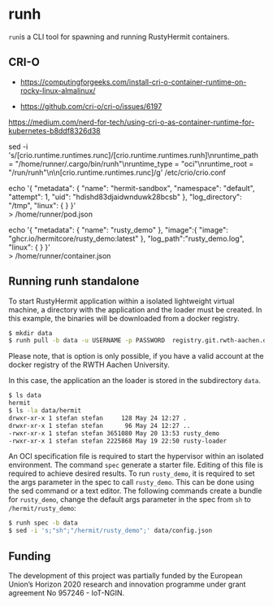 # runh

`run`is a CLI tool for spawning and running RustyHermit containers.

## CRI-O

* https://computingforgeeks.com/install-cri-o-container-runtime-on-rocky-linux-almalinux/

* https://github.com/cri-o/cri-o/issues/6197

https://medium.com/nerd-for-tech/using-cri-o-as-container-runtime-for-kubernetes-b8ddf8326d38

sed -i 's/\[crio.runtime.runtimes.runc\]/\[crio.runtime.runtimes.runh\]\nruntime_path = "\/home\/runner\/.cargo\/bin\/runh"\nruntime_type = "oci"\nruntime_root = "\/run\/runh"\n\n\[crio.runtime.runtimes.runc\]/g' /etc/crio/crio.conf

echo '{ "metadata": { "name": "hermit-sandbox", "namespace": "default", "attempt": 1, "uid": "hdishd83djaidwnduwk28bcsb" }, "log_directory": "/tmp", "linux": { } }' \
            > /home/runner/pod.json

echo '{ "metadata": { "name": "rusty_demo" }, "image":{ "image": "ghcr.io/hermitcore/rusty_demo:latest" }, "log_path":"rusty_demo.log", "linux": { } }' \
            > /home/runner/container.json
                
## Running runh standalone

To start RustyHermit application within a isolated lightweight virtual machine, a directory with the application and the loader must be created.
In this example, the binaries will be downloaded from a docker registry.

```sh
$ mkdir data
$ runh pull -b data -u USERNAME -p PASSWORD  registry.git.rwth-aachen.de/acs/public/hermitcore/rusty-hermit/demo
```

Please note, that is option is only possible, if you have a valid account at the docker registry of the RWTH Aachen University.

In this case, the application an the loader is stored in the subdirectory `data`.

```sh
$ ls data
hermit
$ ls -la data/hermit
drwxr-xr-x 1 stefan stefan     128 May 24 12:27 .
drwxr-xr-x 1 stefan stefan      96 May 24 12:27 ..
-rwxr-xr-x 1 stefan stefan 3651080 May 20 13:53 rusty_demo
-rwxr-xr-x 1 stefan stefan 2225868 May 19 22:50 rusty-loader
```

An OCI specification file is required to start the hypervisor within an isolated environment.
The command `spec` generate a starter file.
Editing of this file is required to achieve desired results.
To run `rusty_demo`, it is required to set the args parameter in the spec to call `rusty_demo`.
This can be done using the sed command or a text editor.
The following commands create a bundle for `rusty_demo`, change the
default args parameter in the spec from `sh` to `/hermit/rusty_demo`:

```sh
$ runh spec -b data
$ sed -i 's;"sh";"/hermit/rusty_demo";' data/config.json
```


## Funding

The development of this project was partially funded by the European Union’s Horizon 2020 research and innovation programme under grant agreement No 957246 - IoT-NGIN.

